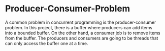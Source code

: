 # Producer-Consumer-Problem
A common problem in concurrent programming is the producer-consumer problem.  In this project, there is a buffer where producers can add items into a bounded buffer.  On the other hand, a consumer job is to remove items from the buffer.  The producers and consumers are going to be threads that can only access the buffer one at a time.
